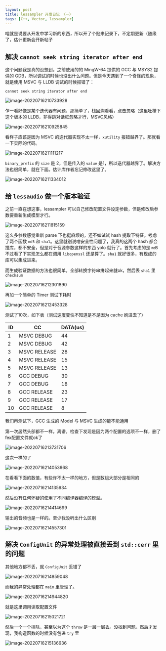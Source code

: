 ```yaml
---
layout: post
title: lessampler 开发日记 （一）
tags: [C++, Vector, lessampler]
---
```


咱就是说要从开发中学习新的东西，所以开了个贴来记录下，不定期更新（随缘了，估计更新会开新帖子

## 解决 `cannot seek string iterator after end`

这个问题我是真的没想到，之前使用的的 MingW-64 提供的 GCC 与 MSYS2 提供的 GDB，所以调试的时候也没出什么问题。但是今天遇到了一个奇怪的现象，就是使用 MSVC 与 LLDB 调试的时候报错了：

```
cannot seek string iterator after end
```

![image-20220716210733928](/assets/post/2022-07-16-20220716/image-20220716210733928.jpg)



乍一看好像是某个迭代器有问题，那简单了，栈回溯看看，点击忽略（这里吐槽下这个版本的 LLDB，非得跳对话框忽略才行，MSVC风格）

![image-20220716210925845](/assets/post/2022-07-16-20220716/image-20220716210925845.jpg)

看样子应该是因为 MSVC 的迭代器实现不太一样，`xutility` 报错越界了。那就看一下实际的代码。

![image-20220716211111217](/assets/post/2022-07-16-20220716/image-20220716211111217.jpg)

`binary_prefix` 的 `size` 是 2，但是传入的 `value` 是1，所以迭代器越界了。解决方法也很简单，就在下面。估计库作者忘记修改这里了。

![image-20220716211334012](/assets/post/2022-07-16-20220716/image-20220716211334012.jpg)

## 给 `lessaudio` 做一个版本验证

之前一直在想这事，lessampler 可以自己修改配置文件设定参数，但是修改后参数要重新生成模型才行。

![image-20220716211815159](/assets/post/2022-07-16-20220716/image-20220716211815159.jpg)

这么多参数感觉重新 parse 下也挺麻烦的，还不如试试 hash 提取下特征。考虑了两个函数 `md5` 和 `sha1`。这里就别说啥安全性问题了，我真的这两个 hash 都会撞库，都不安全，但是对于音源参数这样的东西 yolo 就行了。首先考虑的是 `md5` 不过看了下实现怎么都在调用 `libopenssl` 还是算了。`sha1` 就好很多，有现成的库可以集成进来。

而生成验证数据的方法也很简单，全部转换字符串拼起来就ok，然后丢 `sha1` 里 `checksum`

![image-20220716212301890](/assets/post/2022-07-16-20220716/image-20220716212301890.jpg)

再加一个简单的 Timer 测试下耗时

![image-20220716212453328](/assets/post/2022-07-16-20220716/image-20220716212453328.jpg)

测试了10次，如下表（测试速度变快不知道是不是因为 cache 刷进去了）

| ID   | CC           | DATA(us) |
| ---- | ------------ | -------- |
| 1    | MSVC DEBUG   | 44       |
| 2    | MSVC DEBUG   | 42       |
| 3    | MSVC RELEASE | 28       |
| 4    | MSVC RELEASE | 15       |
| 5    | MSVC RELEASE | 13       |
| 6    | GCC DEBUG    | 30       |
| 7    | GCC DEBUG    | 18       |
| 8    | GCC RELEASE  | 23       |
| 9    | GCC RELEASE  | 17       |
| 10   | GCC RELEASE  | 8        |

我们再测试下，GCC 生成的 Model 与 MSVC 生成的能不能通用  

第一次居然头部都不一样，离谱，检查下发现是因为两个配置的选项不一样，删了fex配置文件就ok了

![image-20220716213731706](/assets/post/2022-07-16-20220716/image-20220716213731706.jpg)

这次一样的了

![image-20220716214053668](/assets/post/2022-07-16-20220716/image-20220716214053668.jpg)

在看看下面的数值，有些许不太一样的地方，但是数组大部分是相同的

![image-20220716214135934](/assets/post/2022-07-16-20220716/image-20220716214135934.jpg)

然后没有任何怀疑的使用了不同编译器编译的模型。

![image-20220716214414699](/assets/post/2022-07-16-20220716/image-20220716214414699.jpg)

输出的音频也是一样的。至少我没听出什么区别

![image-20220716214557301](/assets/post/2022-07-16-20220716/image-20220716214557301.jpg)

## 解决 `ConfigUnit` 的异常处理被直接丢到 `std::cerr` 里的问题

其他地方都不丢，就 `ConfigUnit` 丢错了

![image-20220716214859048](/assets/post/2022-07-16-20220716/image-20220716214859048.jpg)

而我的异常处理都在 `main` 里管理了。

![image-20220716214944820](/assets/post/2022-07-16-20220716/image-20220716214944820.jpg)

就是这里调用读取配置文件

![image-20220716215021721](/assets/post/2022-07-16-20220716/image-20220716215021721.jpg)

然后一个一个排除，甚至以为这个 `throw` 是一层一层丢。没找到问题。然后才发现，我构造函数的时候没有包进 `try` 里

![image-20220716215136636](/assets/post/2022-07-16-20220716/image-20220716215136636.jpg)